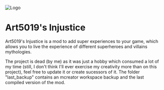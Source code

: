 
![Logo](https://media.forgecdn.net/attachments/description/1107697/description_4c60915d-af26-440f-9ab0-229b2305ba28.png)


# Art5019's Injustice

Art5019's Injustice is a mod to add super experiences to your game, which allows you to live the experience of different superheroes and villains mythologies.


The project is dead (by me) as it was just a hobby which consumed a lot of my time (still, I don't think I'll ever exercise my creativity more than on this project), feel free to update it or create sucessors of it. The folder "last_backup" contains an mcreator workspace backup and the last compiled version of the mod.
